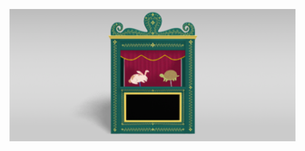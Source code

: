 ![Screen-Capture](https://github.com/red-spring-studio/paper-puppets/blob/main/Screen-Capture.PNG?raw=true)
